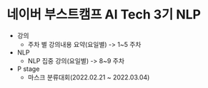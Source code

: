 # 네이버 부스트캠프 AI Tech 3기 NLP
- 강의 
  - 주차 별 강의내용 요약(요일별) -> 1~5 주차
- NLP
  - NLP 집중 강의(요일별) -> 8~9 주차
- P stage
  - 마스크 분류대회(2022.02.21 ~ 2022.03.04)
